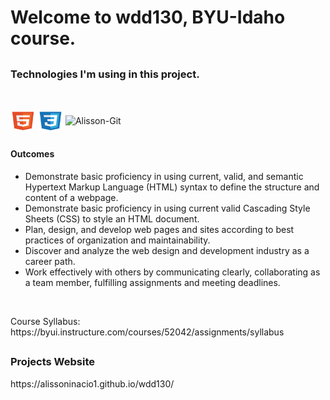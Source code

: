 # Welcome to wdd130, BYU-Idaho course. 
##

### Technologies I'm using in this project.
 <br>
 <div style="display: inline_block"><br>
  <img align="center" alt="Alisson-HTML" height="30" width="40" src="https://raw.githubusercontent.com/devicons/devicon/master/icons/html5/html5-original.svg">
  <img align="center" alt="Alisson-CSS" height="30" width="40" src="https://raw.githubusercontent.com/devicons/devicon/master/icons/css3/css3-original.svg">
   
  <img align="center" alt="Alisson-Git" height="30" width="40" src="https://cdn.jsdelivr.net/gh/devicons/devicon/icons/git/git-original.svg" />   
</div>

##
<h4>Outcomes</h4>
<ul>
   <li>Demonstrate basic proficiency in using current, valid, and semantic Hypertext Markup Language (HTML) syntax to define the structure and content of a webpage.</li>
   <li>Demonstrate basic proficiency in using current valid Cascading Style Sheets (CSS) to style an HTML document. </li>
   <li>Plan, design, and develop web pages and sites according to best practices of organization and maintainability. </li>
   <li>Discover and analyze the web design and development industry as a career path. </li>
   <li>Work effectively with others by communicating clearly, collaborating as a team member, fulfilling assignments and meeting deadlines. </li>
</ul>

<br>
<p>
 Course Syllabus: https://byui.instructure.com/courses/52042/assignments/syllabus
</p>

##
### Projects Website
<p>
    https://alissoninacio1.github.io/wdd130/
</p>
